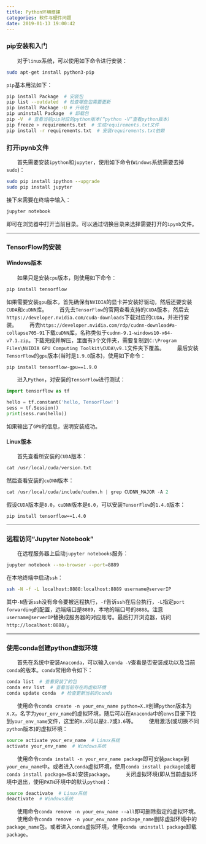 ```yaml
---
title: Python环境搭建
categories: 软件与硬件问题
date: 2019-01-13 19:00:42
---
```

### pip安装和入门

&emsp;&emsp;对于`linux`系统，可以使用如下命令进行安装：<!--more-->

``` bash
sudo apt-get install python3-pip
```

`pip`基本用法如下：

``` bash
pip install Package  # 安装包
pip list --outdated  # 检查哪些包需要更新
pip install Package -U # 升级包
pip uninstall Package  # 卸载包
pip -V  # 查看当前pip对应的python版本(“python -V”查看python版本)
pip freeze > requirements.txt  # 生成requirements.txt文件
pip install -r requirements.txt  # 安装requirements.txt依赖
```

### 打开ipynb文件

&emsp;&emsp;首先需要安装`ipython`和`jupyter`，使用如下命令(`Windows`系统需要去掉`sudo`)：

``` bash
sudo pip install ipython --upgrade
sudo pip install jupyter
```

接下来需要在终端中输入：

``` bash
jupyter notebook
```

即可在浏览器中打开当前目录。可以通过切换目录来选择需要打开的`ipynb`文件。

---

### TensorFlow的安装

#### Windows版本

&emsp;&emsp;如果只是安装`cpu`版本，则使用如下命令：

``` bash
pip install tensorflow
```

如果需要安装`gpu`版本，首先确保有`NVIDIA`的显卡并安装好驱动，然后还要安装`CUDA`和`cuDNN`库。
&emsp;&emsp;首先去`TensorFlow`的官网查看支持的`CUDA`版本，然后去`https://developer.nvidia.com/cuda-downloads`下载对应的`CUDA`，并进行安装。
&emsp;&emsp;再去`https://developer.nvidia.com/rdp/cudnn-download#a-collapse705-91`下载`cuDNN`库，名称类似于`cudnn-9.1-windows10-x64-v7.1.zip`。下载完成并解压，里面有`3`个文件夹，需要复制到`C:\Program Files\NVIDIA GPU Computing Toolkit\CUDA\v9.1`文件夹下覆盖。
&emsp;&emsp;最后安装`TensorFlow`的`gpu`版本(当时是`1.9.0`版本)，使用如下命令：

``` bash
pip install tensorflow-gpu==1.9.0
```

&emsp;&emsp;进入`Python`，对安装的`TensorFlow`进行测试：

``` python
import tensorflow as tf

hello = tf.constant('hello, TensorFlow!')
sess = tf.Session()
print(sess.run(hello))
```

如果输出了`GPU`的信息，说明安装成功。

#### Linux版本

&emsp;&emsp;首先查看所安装的`CUDA`版本：

``` python
cat /usr/local/cuda/version.txt
```

然后查看安装的`cuDNN`版本：

``` python
cat /usr/local/cuda/include/cudnn.h | grep CUDNN_MAJOR -A 2
```

假设`CUDA`版本是`8.0`，`cuDNN`版本是`6.0`，可以安装`TensorFlow`的`1.4.0`版本：

``` bash
pip install tensorflow==1.4.0
```

---

### 远程访问“Jupyter Notebook”

&emsp;&emsp;在远程服务器上启动`jupyter notebooks`服务：

``` bash
jupyter notebook --no-browser --port=8889
```

在本地终端中启动`ssh`：

``` bash
ssh -N -f -L localhost:8888:localhost:8889 username@serverIP
```

其中`-N`告诉`ssh`没有命令要被远程执行，`-f`告诉`ssh`在后台执行，`-L`指定`port forwarding`的配置，远端端口是`8889`，本地的端口号的`8888`。注意`username@serverIP`替换成服务器的对应账号。最后打开浏览器，访问`http://localhost:8888/`。

---

### 使用conda创建python虚拟环境

&emsp;&emsp;首先在系统中安装`Anaconda`，可以输入`conda -V`查看是否安装成功以及当前`conda`的版本。`conda`常用命令如下：

``` bash
conda list  # 查看安装了的包
conda env list  # 查看当前存在的虚拟环境
conda update conda  # 检查更新当前的conda
```

&emsp;&emsp;使用命令`conda create -n your_env_name python=X.X`创建`python`版本为`X.X`，名字为`your_env_name`的虚拟环境，随后可以在`Anaconda`中的`envs`目录下找到`your_env_name`文件，这里的`X.X`可以是`2.7`或`3.6`等。
&emsp;&emsp;使用激活(或切换不同`python`版本)的虚拟环境：

``` bash
source activate your_env_name  # Linux系统
activate your_env_name  # Windows系统
```

&emsp;&emsp;使用命令`conda install -n your_env_name package`即可安装`package`到`your_env_name`中。或者进入`conda`虚拟环境，使用`conda install package`(或者`conda install package=版本`)安装`package`。
&emsp;&emsp;关闭虚拟环境(即从当前虚拟环境中退出，使用`PATH`环境中的默认`python`)：

``` bash
source deactivate  # Linux系统
deactivate  # Windows系统
```

&emsp;&emsp;使用命令`conda remove -n your_env_name --all`即可删除指定的虚拟环境。
&emsp;&emsp;使用命令`conda remove -n your_env_name package_name`删除虚拟环境中的`package_name`包。或者进入`conda`虚拟环境，使用`conda uninstall package`卸载`package`。